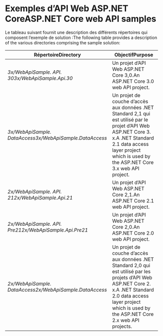 # <a name="aspnet-core-web-api-samples"></a><span data-ttu-id="8f38a-101">Exemples d’API Web ASP.NET Core</span><span class="sxs-lookup"><span data-stu-id="8f38a-101">ASP.NET Core web API samples</span></span>

<span data-ttu-id="8f38a-102">Le tableau suivant fournit une description des différents répertoires qui composent l’exemple de solution :</span><span class="sxs-lookup"><span data-stu-id="8f38a-102">The following table provides a description of the various directories comprising the sample solution:</span></span>

| <span data-ttu-id="8f38a-103">Répertoire</span><span class="sxs-lookup"><span data-stu-id="8f38a-103">Directory</span></span>                   | <span data-ttu-id="8f38a-104">Objectif</span><span class="sxs-lookup"><span data-stu-id="8f38a-104">Purpose</span></span> |
|-----------------------------|------------------------------------------------------------|
| <span data-ttu-id="8f38a-105">*3x/WebApiSample. API. 30*</span><span class="sxs-lookup"><span data-stu-id="8f38a-105">*3x/WebApiSample.Api.30*</span></span>    | <span data-ttu-id="8f38a-106">Un projet d’API Web ASP.NET Core 3,0.</span><span class="sxs-lookup"><span data-stu-id="8f38a-106">An ASP.NET Core 3.0 web API project.</span></span>                       |
| <span data-ttu-id="8f38a-107">*3x/WebApiSample. DataAccess*</span><span class="sxs-lookup"><span data-stu-id="8f38a-107">*3x/WebApiSample.DataAccess*</span></span>| <span data-ttu-id="8f38a-108">Un projet de couche d’accès aux données .NET Standard 2,1 qui est utilisé par le projet d’API Web ASP.NET Core 3. x.</span><span class="sxs-lookup"><span data-stu-id="8f38a-108">A .NET Standard 2.1 data access layer project which is used by the ASP.NET Core 3.x web API project.</span></span>|
| <span data-ttu-id="8f38a-109">*2x/WebApiSample. API. 21*</span><span class="sxs-lookup"><span data-stu-id="8f38a-109">*2x/WebApiSample.Api.21*</span></span>    | <span data-ttu-id="8f38a-110">Un projet d’API Web ASP.NET Core 2,1.</span><span class="sxs-lookup"><span data-stu-id="8f38a-110">An ASP.NET Core 2.1 web API project.</span></span>                         |
| <span data-ttu-id="8f38a-111">*2x/WebApiSample. API. Pre21*</span><span class="sxs-lookup"><span data-stu-id="8f38a-111">*2x/WebApiSample.Api.Pre21*</span></span> | <span data-ttu-id="8f38a-112">Un projet d’API Web ASP.NET Core 2,0.</span><span class="sxs-lookup"><span data-stu-id="8f38a-112">An ASP.NET Core 2.0 web API project.</span></span>                         |
| <span data-ttu-id="8f38a-113">*2x/WebApiSample. DataAccess*</span><span class="sxs-lookup"><span data-stu-id="8f38a-113">*2x/WebApiSample.DataAccess*</span></span>| <span data-ttu-id="8f38a-114">Un projet de couche d’accès aux données .NET Standard 2,0 qui est utilisé par les projets d’API Web ASP.NET Core 2. x.</span><span class="sxs-lookup"><span data-stu-id="8f38a-114">A .NET Standard 2.0 data access layer project which is used by the ASP.NET Core 2.x web API projects.</span></span>|
